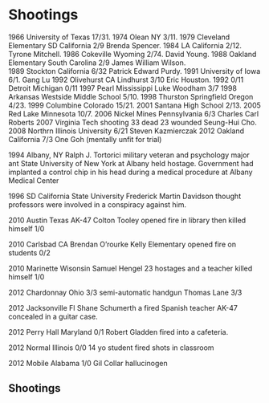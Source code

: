 # Shootings
1966 University of Texas 17/31. 
1974 Olean NY 3/11. 
1979 Cleveland Elementary SD California 2/9 Brenda Spencer. 
1984 LA California 2/12. Tyrone Mitchell. 
1986 Cokeville Wyoming 2/74. David Young. 
1988 Oakland Elementary South Carolina 2/9 James William Wilson.  
1989 Stockton California 6/32 Patrick Edward Purdy. 
1991 University of Iowa 6/1. Gang Lu
1992 Olivehurst CA Lindhurst 3/10 Eric Houston. 
1992 0/11 Detroit Michigan 0/11
1997 Pearl Mississippi Luke Woodham 3/7
1998 Arkansas Westside Middle School 5/10. 
1998 Thurston Springfield Oregon  4/23. 
1999 Columbine Colorado 15/21. 
2001 Santana High School 2/13. 
2005 Red Lake Minnesota 10/7. 
2006 Nickel Mines Pennsylvania 6/3 Charles Carl Roberts 
2007 Virginia Tech shooting 33 dead 23 wounded Seung-Hui Cho.  
2008 Northrn Illinois University 6/21 Steven Kazmierczak
2012 Oakland California 7/3 One Goh (mentally unfit for trial)



1994 Albany, NY Ralph J. Tortorici military veteran and psychology major ant State University of New York at Albany held hostage. Government had implanted a control chip in his head during a medical procedure at Albany Medical Center

1996 SD California State University Frederick Martin Davidson thought professors were involved in a conspiracy against him.

2010 Austin Texas AK-47 Colton Tooley opened fire in library then killed himself 1/0

2010 Carlsbad CA Brendan O’rourke Kelly Elementary opened fire on students 0/2

2010 Marinette Wisonsin Samuel Hengel 23 hostages and a teacher  killed himself 1/0

2012 Chardonnay Ohio 3/3 semi-automatic handgun Thomas Lane 3/3

2012 Jacksonville Fl Shane Schumerth a fired Spanish teacher AK-47 concealed in a guitar case.

2012 Perry Hall Maryland 0/1 Robert Gladden fired into a cafeteria.

2012 Normal Illinois 0/0 14 yo student fired shots in classroom

2012 Mobile Alabama 1/0 Gil Collar hallucinogen
## Shootings
